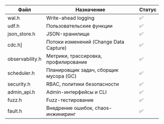 | Файл                                                    | Назначение                             | Статус |
| ------------------------------------------------------- | -------------------------------------- | ------ |
|  wal.h                                                  | Write-ahead logging                    | ✅     |
|  udf.h                                                  | Пользовательские функции               | ✅     |
|  json\_store.h                                          | JSON-хранилище                         | ✅     |
|  cdc.h]                                                 | Потоки изменений (Change Data Capture) | ✅     |
|  observability.h                                        | Метрики, трассировка, профилирование   | ✅     |
|  scheduler.h                                            | Планировщик задач, сборщик мусора (GC) | ✅     |
|  security.h                                             | RBAC, политики безопасности            | ✅     |
|  admin\_api.h                                           | Admin-интерфейсы и CLI                 | ✅     |
|  fuzz.h                                                 | Fuzz-тестирование                      | ✅     |
|  fault.h                                                | Внедрение ошибок, chaos-инжиниринг     | ✅     |

